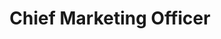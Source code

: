 ---
draft: false
name: "Wyatt O."
title: "Chief Marketing Officer"
bio: "Founder of Basilic Financial, a bitcoin wealth management firm."
avatar: {
    src: "/assets/headshots/wyatt.webp",
    alt: "Wyatt O."
}
publishDate: "2024-03-31 15:39"
---